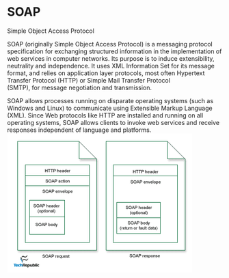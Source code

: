 # SOAP


Simple Object Access Protocol

SOAP (originally Simple Object Access Protocol) is a messaging protocol
specification for exchanging structured information in the
implementation of web services in computer networks. Its purpose is to
induce extensibility, neutrality and independence. It uses XML
Information Set for its message format, and relies on application layer
protocols, most often Hypertext Transfer Protocol (HTTP) or Simple Mail
Transfer Protocol (SMTP), for message negotiation and transmission.

SOAP allows processes running on disparate operating systems (such as
Windows and Linux) to communicate using Extensible Markup Language
(XML). Since Web protocols like HTTP are installed and running on all
operating systems, SOAP allows clients to invoke web services and
receive responses independent of language and platforms.\
![](./images/15009002.png?width=433)


